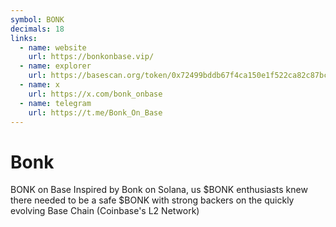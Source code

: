 ```yaml
---
symbol: BONK
decimals: 18
links:
  - name: website
    url: https://bonkonbase.vip/
  - name: explorer
    url: https://basescan.org/token/0x72499bddb67f4ca150e1f522ca82c87bc9fb18c8
  - name: x
    url: https://x.com/bonk_onbase
  - name: telegram
    url: https://t.me/Bonk_On_Base
---
```


# Bonk

BONK on Base Inspired by Bonk on Solana, us $BONK enthusiasts knew there needed to be a safe $BONK with strong backers on the quickly evolving Base Chain (Coinbase's L2 Network)
